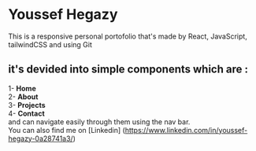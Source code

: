 # Youssef Hegazy

This is a responsive personal portofolio that's made by React, JavaScript, tailwindCSS and using Git   
## it's devided into simple components which are :  
1- **Home**  
2- **About**   
3- **Projects**   
4- **Contact**  
and can navigate easily through them using the nav bar.   
You can also find me on [Linkedin] (https://www.linkedin.com/in/youssef-hegazy-0a28741a3/)  
